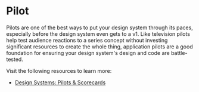 # Pilot

Pilots are one of the best ways to put your design system through its paces, especially before the design system even gets to a v1. Like television pilots help test audience reactions to a series concept without investing significant resources to create the whole thing, application pilots are a good foundation for ensuring your design system's design and code are battle-tested.

Visit the following resources to learn more:

- [Design Systems: Pilots & Scorecards](https://superfriendly.com/design-systems/articles/design-systems-pilots-scorecards/)
